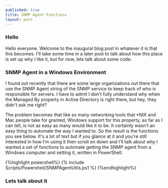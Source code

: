```yaml
---
published: true
title: SNMP Agent Functions
layout: post
---
```


### Hello
Hello everyone. Welcome to the inaugural blog post in whatever it is that this becomes. I'll take some time in a later post to talk about how this place is set up why I like it, but for now, lets talk about some code. 
### SNMP Agent in a Windows Environment
I found out recently that there are some large organizations out there that use the SNMP Agent string of the SNMP service to keep track of who is responsible for servers. I have to admit I don't fully understand why when the Managed By property in Active Directory is right there, but hey, they didn't ask me right?

The problem becomes that like so many networking tools that *NIX and Mac people take for granted, Windows support for this property, as far as I can tell, is not as easy as many would like it to be. It certainly wasn't an easy thing to automate the way I wanted to. So the result is the functions you see below. It's a lot of text but if you glance at it and you're still interested in how I'm using it then scroll on down and I'll talk about why I wanted a set of functions to automate getting the SNMP agent from a Windows computer and setting it, written in PowerShell.

{%highlight powershell%}
{% include Scripts/Powershell/SNMPAgentUtils.ps1 %}
{%endhighlight%}

### Lets talk about it
